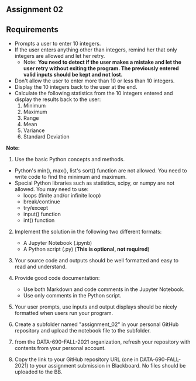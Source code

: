 ## Assignment 02
## Requirements
- Prompts a user to enter 10 integers.
- If the user enters anything other than integers, remind her that only integers are allowed and let her retry.
    - Note: **You need to detect if the user makes a mistake and let the user retry without exiting the program. The previously entered valid inputs should be kept and not lost.**
- Don't allow the user to enter more than 10 or less than 10 integers.
- Display the 10 integers back to the user at the end.
- Calculate the following statistics from the 10 integers entered and display the results back to the user:
    1. Minimum
    2. Maximum
    3. Range
    4. Mean
    5. Variance
    6. Standard Deviation

**Note:**

1. Use the basic Python concepts and methods. 
- Python's min(), max(), list's sort() function are not allowed. You need to write code to find the minimum and maximum.
- Special Python libraries such as statistics, scipy, or numpy are not allowed. 
You may need to use: 
    - loops (finite and/or infinite loop)
    - break/continue
    - try/except
    - input() function 
    - int() function

2. Implement the solution in the following two different formats:
    - A Jupyter Notebook (.ipynb)
    - A Python script (.py) (**This is optional, not required**)

3. Your source code and outputs should be well formatted and easy to read and understand.

4. Provide good code documentation:
    - Use both Markdown and code comments in the Jupyter Notebook.
    - Use only comments in the Python script.

5. Your user prompts, use inputs and output displays should be nicely formatted when users run your program.

6. Create a subfolder named "assignment_02" in your personal GitHub repository and upload the notebook file to the subfolder.

7. from the DATA-690-FALL-2021 organization, refresh your repository with contents from your personal account. 

8. Copy the link to your GitHub repository URL (one in DATA-690-FALL-2021) to your assignment submission in Blackboard. No files should be uploaded to the BB.
